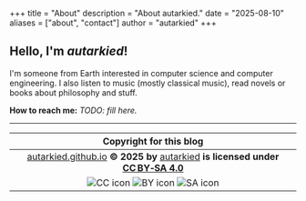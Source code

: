 +++
title = "About"
description = "About autarkied."
date = "2025-08-10"
aliases = ["about", "contact"]
author = "autarkied"
+++

## Hello, I'm *autarkied*!
I'm someone from Earth interested in computer science and computer engineering.
I also listen to music (mostly classical music), read novels or books about philosophy and stuff.

**How to reach me:** *TODO: fill here.*

----

| **Copyright for this blog** |
|:--:|
| [autarkied.github.io](https://autarkied.github.io) **© 2025 by** [autarkied](https://github.com/autarkied) **is licensed under** **[CC BY‑SA 4.0](https://creativecommons.org/licenses/by-sa/4.0)**<br>
  ![CC icon](https://mirrors.creativecommons.org/presskit/icons/cc.svg) ![BY icon](https://mirrors.creativecommons.org/presskit/icons/by.svg) ![SA icon](https://mirrors.creativecommons.org/presskit/icons/sa.svg) |
